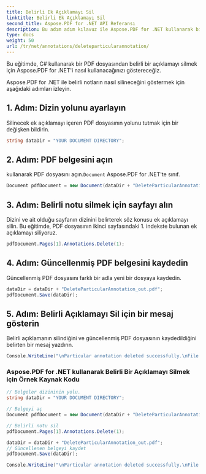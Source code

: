 ```yaml
---
title: Belirli Ek Açıklamayı Sil
linktitle: Belirli Ek Açıklamayı Sil
second_title: Aspose.PDF for .NET API Referansı
description: Bu adım adım kılavuz ile Aspose.PDF for .NET kullanarak bir PDF belgesinden belirli bir açıklamayı nasıl sileceğinizi öğrenin.
type: docs
weight: 50
url: /tr/net/annotations/deleteparticularannotation/
---
```

Bu eğitimde, C# kullanarak bir PDF dosyasından belirli bir açıklamayı silmek için Aspose.PDF for .NET'i nasıl kullanacağınızı göstereceğiz.

Aspose.PDF for .NET ile belirli notların nasıl silineceğini göstermek için aşağıdaki adımları izleyin.

## 1. Adım: Dizin yolunu ayarlayın

Silinecek ek açıklamayı içeren PDF dosyasının yolunu tutmak için bir değişken bildirin. 

```csharp
string dataDir = "YOUR DOCUMENT DIRECTORY";
```

## 2. Adım: PDF belgesini açın

 kullanarak PDF dosyasını açın.`Document` Aspose.PDF for .NET'te sınıf.

```csharp
Document pdfDocument = new Document(dataDir + "DeleteParticularAnnotation.pdf");
```

## 3. Adım: Belirli notu silmek için sayfayı alın

Dizini ve ait olduğu sayfanın dizinini belirterek söz konusu ek açıklamayı silin. Bu eğitimde, PDF dosyasının ikinci sayfasındaki 1. indekste bulunan ek açıklamayı siliyoruz.

```csharp
pdfDocument.Pages[1].Annotations.Delete(1);
```
## 4. Adım: Güncellenmiş PDF belgesini kaydedin

Güncellenmiş PDF dosyasını farklı bir adla yeni bir dosyaya kaydedin.

```csharp
dataDir = dataDir + "DeleteParticularAnnotation_out.pdf";
pdfDocument.Save(dataDir);
```

## 5. Adım: Belirli Açıklamayı Sil için bir mesaj gösterin

Belirli açıklamanın silindiğini ve güncellenmiş PDF dosyasının kaydedildiğini belirten bir mesaj yazdırın.

```csharp
Console.WriteLine("\nParticular annotation deleted successfully.\nFile saved at " + dataDir);
```

### Aspose.PDF for .NET kullanarak Belirli Bir Açıklamayı Silmek için Örnek Kaynak Kodu

```csharp
// Belgeler dizininin yolu.
string dataDir = "YOUR DOCUMENT DIRECTORY";

// Belgeyi aç
Document pdfDocument = new Document(dataDir + "DeleteParticularAnnotation.pdf");

// Belirli notu sil
pdfDocument.Pages[1].Annotations.Delete(1);

dataDir = dataDir + "DeleteParticularAnnotation_out.pdf";
// Güncellenen belgeyi kaydet
pdfDocument.Save(dataDir);

Console.WriteLine("\nParticular annotation deleted successfully.\nFile saved at " + dataDir);
```
